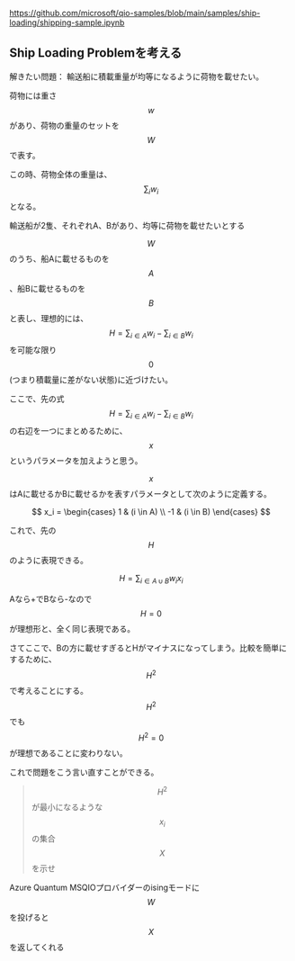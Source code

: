 https://github.com/microsoft/qio-samples/blob/main/samples/ship-loading/shipping-sample.ipynb

## Ship Loading Problemを考える
解きたい問題：
輸送船に積載重量が均等になるように荷物を載せたい。

荷物には重さ$$w$$があり、荷物の重量のセットを$$W$$で表す。

この時、荷物全体の重量は、$$\sum_{i}{w_i}$$となる。

輸送船が2隻、それぞれA、Bがあり、均等に荷物を載せたいとする

$$W$$のうち、船Aに載せるものを$$A$$、船Bに載せるものを$$B$$と表し、理想的には、$$H = \sum_{i \in A}{w_i} - \sum_{i \in B}{w_i}$$を可能な限り$$0$$(つまり積載量に差がない状態)に近づけたい。

ここで、先の式 $$H = \sum_{i \in A}{w_i} - \sum_{i \in B}{w_i}$$の右辺を一つにまとめるために、$$x$$というパラメータを加えようと思う。

$$x$$はAに載せるかBに載せるかを表すパラメータとして次のように定義する。

$$
	x_i = 
		\begin{cases}
			1 & (i \in A) \\
    			-1  & (i \in B)
		\end{cases}
$$

これで、先の$$H$$のように表現できる。

$$
	H = \sum_{i \in A \cup B}{w_ix_i}
$$

Aなら+でBなら-なので$$H=0$$が理想形と、全く同じ表現である。

さてここで、Bの方に載せすぎるとHがマイナスになってしまう。比較を簡単にするために、$$H^2$$で考えることにする。$$H^2$$でも$$H^2=0$$が理想であることに変わりない。

これで問題をこう言い直すことができる。

> $$H^2$$が最小になるような$$x_i$$の集合$$X$$を示せ

Azure Quantum MSQIOプロバイダーのisingモードに$$W$$を投げると$$X$$を返してくれる

